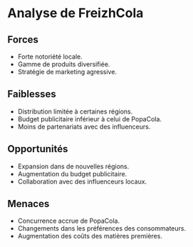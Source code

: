 # Analyse de FreizhCola

## Forces
- Forte notoriété locale.
- Gamme de produits diversifiée.
- Stratégie de marketing agressive.

## Faiblesses
- Distribution limitée à certaines régions.
- Budget publicitaire inférieur à celui de PopaCola.
- Moins de partenariats avec des influenceurs.

## Opportunités
- Expansion dans de nouvelles régions.
- Augmentation du budget publicitaire.
- Collaboration avec des influenceurs locaux.

## Menaces
- Concurrence accrue de PopaCola.
- Changements dans les préférences des consommateurs.
- Augmentation des coûts des matières premières.
